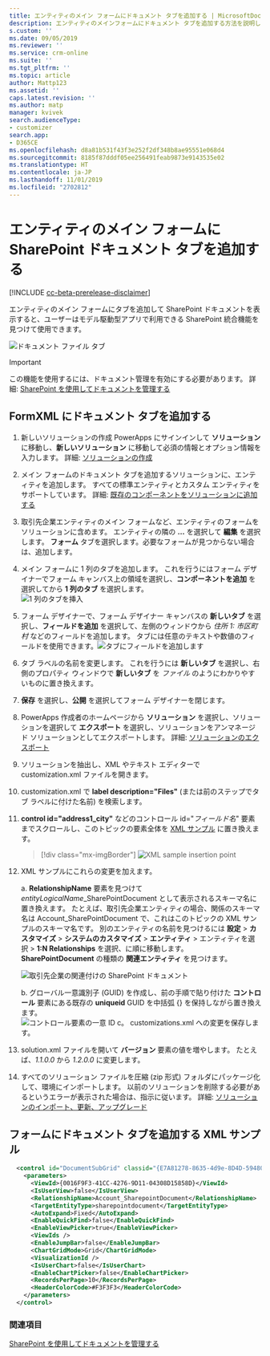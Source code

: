 ```yaml
---
title: エンティティのメイン フォームにドキュメント タブを追加する | MicrosoftDocs
description: エンティティのメインフォームにドキュメント タブを追加する方法を説明します
s.custom: ''
ms.date: 09/05/2019
ms.reviewer: ''
ms.service: crm-online
ms.suite: ''
ms.tgt_pltfrm: ''
ms.topic: article
author: Mattp123
ms.assetid: ''
caps.latest.revision: ''
ms.author: matp
manager: kvivek
search.audienceType:
- customizer
search.app:
- D365CE
ms.openlocfilehash: d8a81b531f43f3e252f2df348b8ae95551e068d4
ms.sourcegitcommit: 8185f87dddf05ee256491feab9873e9143535e02
ms.translationtype: HT
ms.contentlocale: ja-JP
ms.lasthandoff: 11/01/2019
ms.locfileid: "2702812"
---
```

# <a name="add-the-sharepoint-documents-tab-to-the-main-form-for-an-entity"></a>エンティティのメイン フォームに SharePoint ドキュメント タブを追加する
[!INCLUDE [cc-beta-prerelease-disclaimer](../../includes/cc-beta-prerelease-disclaimer.md)]

エンティティのメイン フォームにタブを追加して SharePoint ドキュメントを表示すると、ユーザーはモデル駆動型アプリで利用できる SharePoint 統合機能を見つけて使用できます。 

![ドキュメント ファイル タブ](media/document-files-tab.png)

> [!IMPORTANT]
> この機能を使用するには、ドキュメント管理を有効にする必要があります。 詳細: [SharePoint を使用してドキュメントを管理する](/dynamics365/customer-engagement/admin/manage-documents-using-sharepoint)

## <a name="add-the-documents-tab-in-the-formxml"></a>FormXML にドキュメント タブを追加する 
1.  新しいソリューションの作成 PowerApps にサインインして **ソリューション** に移動し、**新しいソリューション** に移動して必須の情報とオプション情報を入力します。 詳細: [ソリューションの作成](../common-data-service/create-solution.md)
2. メイン フォームのドキュメント タブを追加するソリューションに、エンティティを追加します。 すべての標準エンティティとカスタム エンティティをサポートしています。 詳細: [既存のコンポーネントをソリューションに追加する](/powerapps/maker/common-data-service/use-solution-explorer#add-an-existing-component-to-a-solution)
3. 取引先企業エンティティのメイン フォームなど、エンティティのフォームをソリューションに含めます。 エンティティの隣の **...** を選択して **編集** を選択します。 **フォーム** タブを選択します。必要なフォームが見つからない場合は、追加します。   

4. メイン フォームに 1 列のタブを追加します。 これを行うにはフォーム デザイナーでフォーム キャンバス上の領域を選択し、**コンポーネントを追加** を選択してから **1 列のタブ** を選択します。  
   ![1 列のタブを挿入](media/insert-one-column-tab.png)

5. フォーム デザイナーで、フォーム デザイナー キャンバスの **新しいタブ** を選択し、**フィールドを追加** を選択して、左側のウィンドウから *住所 1: 市区町村* などのフィールドを追加します。 タブには任意のテキストや数値のフィールドを使用できます。![タブにフィールドを追加します](media/add-field-to-tab.png)
6. タブ ラベルの名前を変更します。 これを行うには **新しいタブ** を選択し、右側のプロパティ ウィンドウで **新しいタブ** を *ファイル* のようにわかりやすいものに置き換えます。
7. **保存** を選択し、**公開** を選択してフォーム デザイナーを閉じます。 
8. PowerApps 作成者のホームページから **ソリューション** を選択し、ソリューションを選択して **エクスポート** を選択し、ソリューションをアンマネージド ソリューションとしてエクスポートします。 詳細: [ソリューションのエクスポート](../common-data-service/import-update-export-solutions.md#export-solutions) 
9. ソリューションを抽出し、XML やテキスト エディターで customization.xml ファイルを開きます。 
10. customization.xml で **label description="Files"** (または前のステップでタブ ラベルに付けた名前) を検索します。
11. **control id="address1_city"** などのコントロール id="*フィールド名*" 要素までスクロールし、このトピックの要素全体を [XML サンプル](#xml-sample-for-adding-the-documents-tab-to-a-form) に置き換えます。 

    > [!div class="mx-imgBorder"] 
    > ![](media/form-xml.png "XML sample insertion point")

12. XML サンプルにこれらの変更を加えます。 
    
     a. **RelationshipName** 要素を見つけて *entityLogicalName*_SharePointDocument として表示されるスキーマ名に置き換えます。 たとえば、取引先企業エンティティの場合、関係のスキーマ名は Account_SharePointDocument で、これはこのトピックの XML サンプルのスキーマ名です。 別のエンティティの名前を見つけるには **設定** > **カスタマイズ** > **システムのカスタマイズ** > **エンティティ** > エンティティを選択 > **1:N Relationships** を選択、に順に移動します。 **SharePointDocument** の種類の **関連エンティティ** を見つけます。 

      ![取引先企業の関連付けの SharePoint ドキュメント](media/account-sharepointdocument.png)

     b. グローバル一意識別子 (GUID) を作成し、前の手順で貼り付けた **コントロール** 要素にある既存の **uniqueid** GUID を中括弧 {} を保持しながら置き換えます。  
       ![コントロール要素の一意 ID](media/control-unique-id.png) c。 customizations.xml への変更を保存します。 
13. solution.xml ファイルを開いて **バージョン** 要素の値を増やします。 たとえば、*1.1.0.0* から *1.2.0.0* に変更します。 
14. すべてのソリューション ファイルを圧縮 (zip 形式) フォルダにパッケージ化して、環境にインポートします。 以前のソリューションを削除する必要があるというエラーが表示された場合は、指示に従います。 詳細: [ソリューションのインポート、更新、アップグレード](../common-data-service/import-update-export-solutions.md) 

## <a name="xml-sample-for-adding-the-documents-tab-to-a-form"></a>フォームにドキュメント タブを追加する XML サンプル
```xml
  <control id="DocumentSubGrid" classid="{E7A81278-8635-4d9e-8D4D-59480B391C5B}" indicationOfSubgrid="true" uniqueid="{9cd66b5c-8b7a-6433-c5a5-46a7245dd534}"> 
    <parameters> 
      <ViewId>{0016F9F3-41CC-4276-9D11-04308D15858D}</ViewId> 
      <IsUserView>false</IsUserView>         
      <RelationshipName>Account_SharepointDocument</RelationshipName>
      <TargetEntityType>sharepointdocument</TargetEntityType> 
      <AutoExpand>Fixed</AutoExpand> 
      <EnableQuickFind>false</EnableQuickFind> 
      <EnableViewPicker>true</EnableViewPicker> 
      <ViewIds /> 
      <EnableJumpBar>false</EnableJumpBar> 
      <ChartGridMode>Grid</ChartGridMode> 
      <VisualizationId /> 
      <IsUserChart>false</IsUserChart> 
      <EnableChartPicker>false</EnableChartPicker> 
      <RecordsPerPage>10</RecordsPerPage> 
      <HeaderColorCode>#F3F3F3</HeaderColorCode> 
    </parameters> 
  </control> 
```

### <a name="see-also"></a>関連項目
[SharePoint を使用してドキュメントを管理する](/dynamics365/customer-engagement/admin/manage-documents-using-sharepoint)
